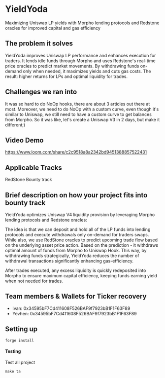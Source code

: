 # YieldYoda

Maximizing Uniswap LP yields with Morpho lending protocols and Redstone oracles for improved capital and gas efficiency

## The problem it solves

YieldYoda improves Uniswap LP performance and enhances execution for traders. It lends idle funds through Morpho and uses Redstone's real-time price oracles to predict market movements. By withdrawing funds on-demand only when needed, it maximizes yields and cuts gas costs. The result: higher returns for LPs and optimal liquidity for trades.

## Challenges we ran into

It was so hard to do NoOp hooks, there are about 3 articles out there at most. Moreover, we need to do NoOp with a custom curve, even though it's similar to Uniswap, we still need to have a custom curve to get balances from Morpho. So it was like, let's create a Uniswap V3 in 2 days, but make it different;)

## Video Demo

https://www.loom.com/share/c2c9518a8a2342bd9451388857522431

## Applicable Tracks
RedStone Bounty track

## Brief description on how your project fits into bounty track

YieldYoda optimizes Uniswap V4 liquidity provision by leveraging Morpho lending protocols and Redstone oracles:

The idea is that we can deposit and hold all of the LP funds into lending protocols and execute withdrawals only on-demand for traders swaps. While also, we use RedStone oracles to predict upcoming trade flow based on the underlying asset price action. Based on the prediction - it withdraws optimal amount of funds from Morpho to Uniswap Hook. This way, by withdrawing funds strategically, YieldYoda reduces the number of withdrawal transactions significantly enhancing gas-efficiency.

After trades executed, any excess liquidity is quickly redeposited into Morpho to ensure maximum capital efficiency, keeping funds earning yield when not needed for trades.

## Team members & Wallets for Ticker recovery
- Ivan: 0x34595bF7Cd411608F526BAF9f7923bB1F1F63F89
- Yevhen: 0x34595bF7Cd411608F526BAF9f7923bB1F1F63F89



## Setting up

```
forge install
```

#### Testing

Test all project
```
make ta
```